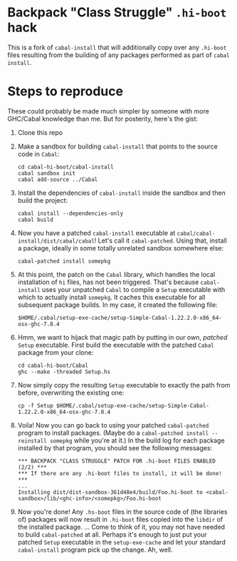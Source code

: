 # Backpack "Class Struggle" `.hi-boot` hack

This is a fork of `cabal-install` that will additionally copy over
any `.hi-boot` files resulting from the building of any packages 
performed as part of `cabal install`.

# Steps to reproduce

These could probably be made much simpler by someone
with more GHC/Cabal knowledge than me. But for posterity,
here's the gist:

1. Clone this repo

1. Make a sandbox for building `cabal-install` that points to the
source code in `Cabal`:

    ```
    cd cabal-hi-boot/cabal-install
    cabal sandbox init
    cabal add-source ../Cabal
    ```

1. Install the dependencies of `cabal-install` inside the sandbox
and then build the project:

    ```
    cabal install --dependencies-only
    cabal build
    ```

1. Now you have a patched `cabal-install` executable at
`cabal/cabal-install/dist/cabal/cabal`! Let's call it `cabal-patched`.
Using that, install a package,
ideally in some totally unrelated sandbox somewhere else:

    ```
    cabal-patched install somepkg
    ```

1. At this point, the patch on the `Cabal` library, which handles the
local installation of `hi` files, has not been triggered. That's because
`cabal-install` uses your unpatched `Cabal` to compile a `Setup` executable
with which to actually install `somepkg`. It caches this executable
for all subsequent package builds. In my case, it created the following
file:

    ```
    $HOME/.cabal/setup-exe-cache/setup-Simple-Cabal-1.22.2.0-x86_64-osx-ghc-7.8.4
    ```

1. Hmm, we want to hijack that magic path by putting in our own, _patched_
`Setup` executable. First build the executable with the patched `Cabal` package
from your clone:

    ```
    cd cabal-hi-boot/Cabal
    ghc --make -threaded Setup.hs
    ```

1. Now simply copy the resulting `Setup` executable to exactly the path from
before, overwriting the existing one:

    ```
    cp -f Setup $HOME/.cabal/setup-exe-cache/setup-Simple-Cabal-1.22.2.0-x86_64-osx-ghc-7.8.4
    ```

1. Voila! Now you can go back to using your patched `cabal-patched` program
to install packages. (Maybe do a `cabal-patched install --reinstall somepkg`
while you're at it.) In the build log for each package installed by that
program, you should see the following messages:

    ```
    *** BACKPACK "CLASS STRUGGLE" PATCH FOR .hi-boot FILES ENABLED (2/2) ***
    *** If there are any .hi-boot files to install, it will be done! ***
    ...
    Installing dist/dist-sandbox-361d48e4/build/Foo.hi-boot to <cabal-sandbox>/lib/<ghc-info>/<somepkg>/Foo.hi-boot
    ```

1. Now you're done! Any `.hs-boot` files in the source code of (the libraries of)
packages will now result in `.hi-boot` files copied into the `libdir` of the
installed package. ... Come to think of it, you may not have needed to build
`cabal-patched` at all. Perhaps it's enough to just put your patched `Setup`
executable in the `setup-exe-cache` and let your standard `cabal-install`
program pick up the change. Ah, well.
